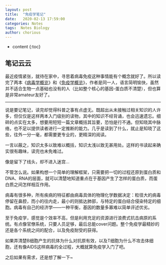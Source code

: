 ```yaml
---
layout: post
title:  "免疫学笔记"
date:   2020-02-13 17:59:00
categories: Notes
tags:  Notes Biology 
author: chorious
---
```


* content
{:toc}


## 笔记云云

最近疫情紧张，就待在家中，寻思着病毒免疫这种事情能有个概念就好了。所以读完了两本《[病毒学概览](https://book.douban.com/subject/1504995/)》和《[免疫学概览](https://book.douban.com/subject/1503213/)》，作者是同一人，语言简明愉快，虽然并不适合生物一点基础也没有的人（比如整个核心的基因-蛋白质不清楚），但也算是非常amateur友好了。


<!-- more -->

----

说是要记笔记，读完却觉得科普之事有点虚无。既超出从未接触过相关知识的人许多，但仅仅是这样两本入门级别的读物，其中的知识不经背诵，也会迅速遗忘。细碎的点实在太多，想要用短短一篇文章概括其旨要，恐怕是行不通。但知晓其中脉络，也不足以提供读者进行一定推断的能力。几乎是读到了什么，就止是知晓了这些，往外一分一毫，都需要更专业的，更精深的阅读。

一言以蔽之，知识太多以致难以概括，知识太浅以致无甚用处。这样的书读起来确实很有趣味，读完也未免难过。

像是留下了线头，却不进入迷宫...

不管怎么说。如果构想一个简单的理解框架，只需要把一切的过程还原到蛋白质和DNA、RNA的层面，就可以清楚地知道重点在于基因产生了怎样的蛋白质，而蛋白质之间怎样相互作用。

病毒有很多种，所有疾病的特征都由病毒具体的物理化学数据决定：粒径大的病毒停留在鼻腔，而小的往内走，最小的则抵达肺部，与特定的蛋白结合侵染特定的细胞。病毒有自己的经济学——一种平衡，基因的数量多寡难以简单评述优劣。

至于免疫学，感觉是个效率不高，但是利用充足的资源进行浪费式抗击病原的系统。有点像官僚系统，只要人员足够，最后总能cover问题。整个免疫学最精妙的还是各个系统之间的配合，以及免疫耐受的获得。

如果弄清楚B细胞产生的抗体为什么对抗原有效，以及T细胞为什么不攻击体细胞，还有像AIDS这样病毒的全过程，大概就算免疫学入门了吧。

之后如果有需求，还是想了解一下~